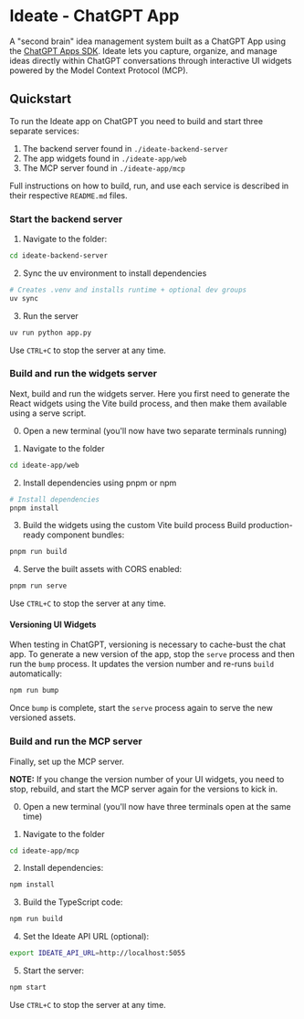 # Ideate - ChatGPT App

A "second brain" idea management system built as a ChatGPT App using the [ChatGPT Apps SDK](https://openai.com/index/introducing-apps-in-chatgpt/). Ideate lets you capture, organize, and manage ideas directly within ChatGPT conversations through interactive UI widgets powered by the Model Context Protocol (MCP).


## Quickstart

To run the Ideate app on ChatGPT you need to build and start three separate services:

1. The backend server found in `./ideate-backend-server`
2. The app widgets found in `./ideate-app/web`
3. The MCP server found in `./ideate-app/mcp`

Full instructions on how to build, run, and use each service is described in their respective `README.md` files.

### Start the backend server

1. Navigate to the folder:

```bash
cd ideate-backend-server
```

2. Sync the uv environment to install dependencies

```bash
# Creates .venv and installs runtime + optional dev groups
uv sync
```

3. Run the server

```bash
uv run python app.py
```

Use `CTRL+C` to stop the server at any time.

### Build and run the widgets server

Next, build and run the widgets server. Here you first need to generate the React widgets using the Vite build process, and then make them available using a serve script.

0. Open a new terminal (you'll now have two separate terminals running)

1. Navigate to the folder

```bash
cd ideate-app/web
```

2. Install dependencies using pnpm or npm

```bash
# Install dependencies
pnpm install
```

3. Build the widgets using the custom Vite build process
Build production-ready component bundles:

```bash
pnpm run build
```

4. Serve the built assets with CORS enabled:

```bash
pnpm run serve
```

Use `CTRL+C` to stop the server at any time.

#### Versioning UI Widgets
When testing in ChatGPT, versioning is necessary to cache-bust the chat app. To generate a new version of the app, stop the `serve` process and then run the `bump` process. It updates the version number and re-runs `build` automatically:

```bash
npm run bump
```

Once `bump` is complete, start the `serve` process again to serve the new versioned assets.

### Build and run the MCP server

Finally, set up the MCP server. 

**NOTE:** If you change the version number of your UI widgets, you need to stop, rebuild, and start the MCP server again for the versions to kick in.

0. Open a new terminal (you'll now have three terminals open at the same time)

1. Navigate to the folder

```bash
cd ideate-app/mcp
```

2. Install dependencies:

```bash
npm install
```

3. Build the TypeScript code:

```bash
npm run build
```

4. Set the Ideate API URL (optional):

```bash
export IDEATE_API_URL=http://localhost:5055
```

5. Start the server:

```bash
npm start
```

Use `CTRL+C` to stop the server at any time.
